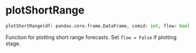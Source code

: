 # plotShortRange
```python
plotShortRange(df: pandas.core.frame.DataFrame, comid: int, flow: bool = True)
```

Function for plotting short range forecasts. Set `flow = False` if plotting stage.